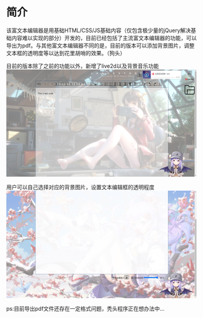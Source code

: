 # 简介
该富文本编辑器是用基础HTML/CSS/JS基础内容（仅包含极少量的jQuery解决基础内容难以实现的部分）开发的，目前已经包括了主流富文本编辑器的功能，可以导出为pdf。与其他富文本编辑器不同的是，目前的版本可以添加背景图片，调整文本框的透明度等以达到花里胡哨的效果。（狗头）


目前的版本除了之前的功能以外，新增了live2d以及背景音乐功能
 ![image](https://github.com/lyf0811/MyMarkDownEditor/blob/master/demo/demo2.png)

用户可以自己选择对应的背景图片，设置文本编辑框的透明程度
 ![image](https://github.com/lyf0811/MyMarkDownEditor/blob/master/demo/demo3.png)
 
 
 ps:目前导出pdf文件还存在一定格式问题，秃头程序正在想办法中...
